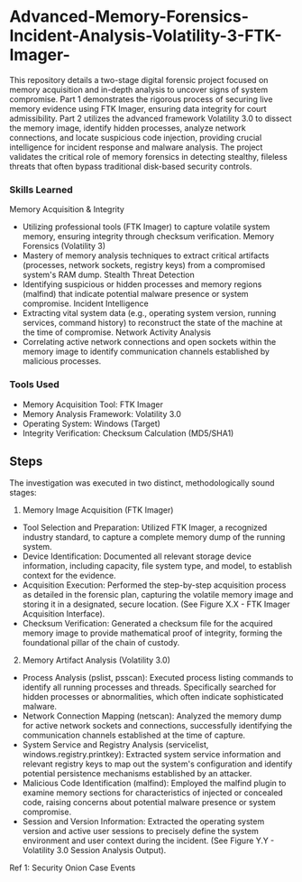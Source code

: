# Advanced-Memory-Forensics-Incident-Analysis-Volatility-3-FTK-Imager-

This repository details a two-stage digital forensic project focused on memory acquisition and in-depth analysis to uncover signs of system compromise. Part 1 demonstrates the rigorous process of securing live memory evidence using FTK Imager, ensuring data integrity for court admissibility. Part 2 utilizes the advanced framework Volatility 3.0 to dissect the memory image, identify hidden processes, analyze network connections, and locate suspicious code injection, providing crucial intelligence for incident response and malware analysis. The project validates the critical role of memory forensics in detecting stealthy, fileless threats that often bypass traditional disk-based security controls.

### Skills Learned

Memory Acquisition & Integrity
- Utilizing professional tools (FTK Imager) to capture volatile system memory, ensuring integrity through checksum verification.
Memory Forensics (Volatility 3)
- Mastery of memory analysis techniques to extract critical artifacts (processes, network sockets, registry keys) from a compromised system's RAM dump.
Stealth Threat Detection
- Identifying suspicious or hidden processes and memory regions (malfind) that indicate potential malware presence or system compromise.
Incident Intelligence
- Extracting vital system data (e.g., operating system version, running services, command history) to reconstruct the state of the machine at the time of compromise.
Network Activity Analysis
- Correlating active network connections and open sockets within the memory image to identify communication channels established by malicious processes.

### Tools Used

- Memory Acquisition Tool: FTK Imager
- Memory Analysis Framework: Volatility 3.0
- Operating System: Windows (Target)
- Integrity Verification: Checksum Calculation (MD5/SHA1)

## Steps

The investigation was executed in two distinct, methodologically sound stages:

1. Memory Image Acquisition (FTK Imager)

- Tool Selection and Preparation: Utilized FTK Imager, a recognized industry standard, to capture a complete memory dump of the running system.
- Device Identification: Documented all relevant storage device information, including capacity, file system type, and model, to establish context for the evidence.
- Acquisition Execution: Performed the step-by-step acquisition process as detailed in the forensic plan, capturing the volatile memory image and storing it in a designated, secure location. (See Figure X.X - FTK Imager Acquisition Interface).
- Checksum Verification: Generated a checksum file for the acquired memory image to provide mathematical proof of integrity, forming the foundational pillar of the chain of custody.

2. Memory Artifact Analysis (Volatility 3.0)

- Process Analysis (pslist, psscan): Executed process listing commands to identify all running processes and threads. Specifically searched for hidden processes or abnormalities, which often indicate sophisticated malware.
- Network Connection Mapping (netscan): Analyzed the memory dump for active network sockets and connections, successfully identifying the communication channels established at the time of capture.
- System Service and Registry Analysis (servicelist, windows.registry.printkey): Extracted system service information and relevant registry keys to map out the system's configuration and identify potential persistence mechanisms established by an attacker.
- Malicious Code Identification (malfind): Employed the malfind plugin to examine memory sections for characteristics of injected or concealed code, raising concerns about potential malware presence or system compromise.
- Session and Version Information: Extracted the operating system version and active user sessions to precisely define the system environment and user context during the incident. (See Figure Y.Y - Volatility 3.0 Session Analysis Output).

Ref 1: Security Onion Case Events
